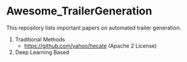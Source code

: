 # Awesome_TrailerGeneration
This repository lists important papers on automated trailer generation. 

1. Traditional Methods
   - https://github.com/yahoo/hecate (Apache 2 License)
2. Deep Learning Based
